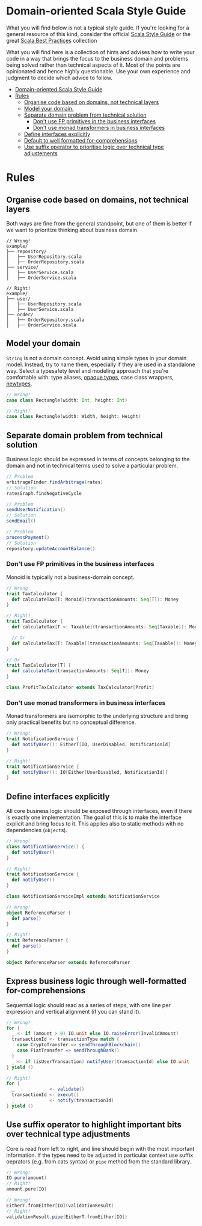 # Domain-oriented Scala Style Guide

What you will find below is not a typical style guide. If you're looking for a general resource of this kind, consider
the official [Scala Style Guide](https://docs.scala-lang.org/style/) or the
great [Scala Best Practices](https://github.com/alexandru/scala-best-practices) collection

What you will find here is a collection of hints and advises how to write your code in a way that brings the focus to
the business domain and problems being solved rather than technical aspects of it. Most of the points are opinionated
and hence highly questionable. Use your own experience and judgment to decide which advice to follow.

<!-- TOC -->

* [Domain-oriented Scala Style Guide](#domain-oriented-scala-style-guide)
* [Rules](#rules)
    * [Organise code based on domains, not technical layers](#organise-code-based-on-domains-not-technical-layers)
    * [Model your domain.](#model-your-domain)
    * [Separate domain problem from technical solution](#separate-domain-problem-from-technical-solution)
        * [Don't use FP primitives in the business interfaces](#dont-use-fp-primitives-in-the-business-interfaces)
        * [Don't use monad transformers in business interfaces](#dont-use-monad-transformers-in-business-interfaces)
    * [Define interfaces explicitly](#define-interfaces-explicitly)
    * [Default to well formatted for-comprehensions](#default-to-well-formatted-for-comprehensions)
    * [Use suffix operator to prioritise logic over technical type adjustements](#use-suffix-operator-to-prioritise-logic-over-technical-type-adjustements)

<!-- TOC -->

# Rules

## Organise code based on domains, not technical layers

Both ways are fine from the general standpoint, but one of them is better if we want to prioritize thinking about
business domain.

```
// Wrong!
example/
├── repository/
│   ├── UserRepository.scala
│   ├── OrderRepository.scala
├── service/
│   ├── UserService.scala
│   ├── OrderService.scala

// Right!
example/
├── user/
│   ├── UserRepository.scala
│   ├── UserService.scala
├── order/
│   ├── OrderRepository.scala
│   ├── OrderService.scala
```

## Model your domain

`String` is not a domain concept. Avoid using simple types in your domain model. Instead, try to name them, especially
if they are used in a standalone way. Select a typesafety level and modeling approach that you're comfortable with: type
aliases, [opaque types](https://docs.scala-lang.org/scala3/book/types-opaque-types.html), case class wrappers,
[newtypes](https://github.com/estatico/scala-newtype).

```scala 3
// Wrong!
case class Rectangle(width: Int, height: Int)

// Right!
case class Rectangle(width: Width, height: Height)
```

## Separate domain problem from technical solution

Business logic should be expressed in terms of concepts belonging to the domain and not in technical terms used to solve
a particular problem.

```scala 3
// Problem
arbitrageFinder.findArbitrage(rates)
// Solution
ratesGraph.findNegativeCycle

// Problem
sendUserNotification()
// Solution
sendEmail()

// Problem
processPayment()
// Solution
repository.updateAccountBalance()
```

### Don't use FP primitives in the business interfaces

Monoid is typically not a business-domain concept.

```scala 3
// Wrong
trait TaxCalculator {
  def calculateTax[T: Monoid](transactionAmounts: Seq[T]): Money
}

// Right!
trait TaxCalculator {
  def calculateTax[T <: Taxable](transactionAmounts: Seq[Taxable]): Money

  // Or
  def calculateTax[T: Taxable](transactionAmounts: Seq[Taxable]): Money
}

// Or 
trait TaxCalculator[T] {
  def calculateTax(transactionAmounts: Seq[T]): Money
}

class ProfitTaxCalculator extends TaxCalculator[Profit]
```

### Don't use monad transformers in business interfaces

Monad transformers are isomorphic to the underlying structure and bring only practical benefits but no conceptual
difference.

```scala 3
// Wrong!
trait NotificationService {
  def notifyUser(): EitherT[IO, UserDisabled, NotificationId]
}

// Right!
trait NotificationService {
  def notifyUser(): IO[Either[UserDisabled, NotificationId]]
}
```

## Define interfaces explicitly

All core business logic should be exposed through interfaces, even if there is exactly one implementation. The goal of
this is to make the interface explicit and bring focus to it. This applies also to static methods with no
dependencies (`object`s).

```scala 3
// Wrong!
class NotificationService() {
  def notifyUser()
}

// Right!
trait NotificationService {
  def notifyUser()
}

class NotificationServiceImpl extends NotificationService

// Wrong!
object ReferenceParser {
  def parse()
}

// Right!
trait ReferenceParser {
  def parse()
}

object ReferenceParser extends ReferenceParser
```

## Express business logic through well-formatted for-comprehensions

Sequential logic should read as a series of steps, with one line per expression and vertical alignment (if you can stand
it).

```scala 3
// Wrong!
for {
  _ <- if (amount > 0) IO.unit else IO.raiseError(InvalidAmount)
  transactionId <- transactionType match {
    case CryptoTransfer => sendThroughBlockchain()
    case FiatTransfer => sendThroughBank()
  }
  _ <- if (isUserTransaction) notifyUser(transactionId) else IO.unit
} yield ()

// Right!
for {
  _             <- validate()
  transactionId <- execut()
  _             <- notify(transactionId)
} yield ()


```

## Use suffix operator to highlight important bits over technical type adjustments

Core is read from left to right, and line should begin with the most important information. If the types need to be 
adjusted in particular context use suffix oeprators (e.g. from cats syntax) or `pipe` method from the standard library. 

```scala 3
// Wrong!
IO.pure(amount)
// Right!
amount.pure[IO]

// Wrong!
EitherT.fromEither[IO](validationResult)
// Right!
validationResult.pipe(EitherT.fromEither[IO])
```
